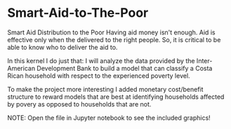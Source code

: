 # Smart-Aid-to-The-Poor

Smart Aid Distribution to the Poor
Having aid money isn't enough. Aid is effective only when the delivered to the right people. 
So, it is critical to be able to know who to deliver the aid to.

In this kernel I do just that: I will analyze the data provided by the Inter-American Development Bank 
to build a model that can classify a Costa Rican household with respect to the experienced poverty level.

To make the project more interesting I added monetary cost/benefit structure to reward models that are 
best at identifying households affected by povery as opposed to households that are not.

NOTE: Open the file in Jupyter notebook to see the included graphics!
